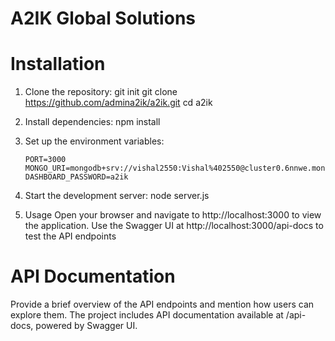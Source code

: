 # A2IK Global Solutions

# Installation

1. Clone the repository:
   git init
   git clone https://github.com/admina2ik/a2ik.git
   cd a2ik

2. Install dependencies:
   npm install

3. Set up the environment variables:
    ```env
   PORT=3000
   MONGO_URI=mongodb+srv://vishal2550:Vishal%402550@cluster0.6nnwe.mongodb.net/A2ik/analytics
   DASHBOARD_PASSWORD=a2ik 

5. Start the development server:
   node server.js
   
6. Usage
   Open your browser and navigate to http://localhost:3000 to view the application.
   Use the Swagger UI at http://localhost:3000/api-docs to test the API endpoints

# API Documentation
   Provide a brief overview of the API endpoints and mention how users can explore them.
   The project includes API documentation available at /api-docs, powered by Swagger UI. 
